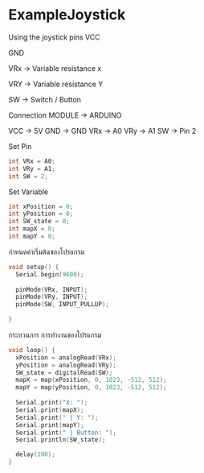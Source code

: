 # ExampleJoystick

Using the joystick pins
VCC

GND

VRx -> Variable resistance x

VRY -> Variable resistance Y

SW -> Switch / Button

Connection
MODULE -> ARDUINO

VCC -> 5V
GND -> GND
VRx -> A0
VRy -> A1
SW -> Pin 2

Set Pin
~~~C
int VRx = A0;
int VRy = A1;
int SW = 2;
~~~
Set Variable
~~~C
int xPosition = 0;
int yPosition = 0;
int SW_state = 0;
int mapX = 0;
int mapY = 0;
~~~
กำหนดค่าเริ่มต้นของโปรแกรม
~~~C
void setup() {
  Serial.begin(9600); 
  
  pinMode(VRx, INPUT);
  pinMode(VRy, INPUT);
  pinMode(SW, INPUT_PULLUP); 
  
}
~~~
กระบวนการ การทำงานของโปรแกรม
~~~C
void loop() {
  xPosition = analogRead(VRx);
  yPosition = analogRead(VRy);
  SW_state = digitalRead(SW);
  mapX = map(xPosition, 0, 1023, -512, 512);
  mapY = map(yPosition, 0, 1023, -512, 512);
  
  Serial.print("X: ");
  Serial.print(mapX);
  Serial.print(" | Y: ");
  Serial.print(mapY);
  Serial.print(" | Button: ");
  Serial.println(SW_state);

  delay(100);  
}
~~~
